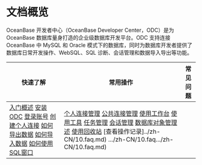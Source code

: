 文档概览 
=========================

OceanBase 开发者中心（OceanBase Developer Center，ODC）是为 OceanBase 数据库量身打造的企业级数据库开发平台。ODC 支持连接 OceanBase 中 MySQL 和 Oracle 模式下的数据库，同时为数据库开发者提供了数据库日常开发操作、WebSQL、SQL 诊断、会话管理和数据导入导出等功能。


|                                                                                                                                                                                                                                                                                          快速了解                                                                                                                                                                                                                                                                                          |                                                                                                                                                                                                                                                                                                                                      常用操作                                                                                                                                                                                                                                                                                                                                      |                                                                                                                                                                                                                                                                             常见问题                                                                                                                                                                                                                                                                              |
|----------------------------------------------------------------------------------------------------------------------------------------------------------------------------------------------------------------------------------------------------------------------------------------------------------------------------------------------------------------------------------------------------------------------------------------------------------------------------------------------------------------------------------------------------------------------------------------|--------------------------------------------------------------------------------------------------------------------------------------------------------------------------------------------------------------------------------------------------------------------------------------------------------------------------------------------------------------------------------------------------------------------------------------------------------------------------------------------------------------------------------------------------------------------------------------------------------------------------------------------------------------------------------|---------------------------------------------------------------------------------------------------------------------------------------------------------------------------------------------------------------------------------------------------------------------------------------------------------------------------------------------------------------------------------------------------------------------------------------------------------------------------------------------------------------------------------------------------------------|
| [入门概述](4.quickstart/1.quickstart-overview.md) [安装 ODC](7.client-odc-user-guide/1.client-odc-install-odc.md) [登录账号](6.web-odc-user-guide/1.log-on-to-odc/1.log-on-to-odc-account.md) [创建个人连接](6.web-odc-user-guide/3.web-odc-connect-database/1.web-odc-create-private-connection.md) [如何导出数据](5.tutorials/3.tutorials-export.md) [如何导入数据](5.tutorials/4.tutorials-import.md) [如何使用](7.client-odc-user-guide/4.client-odc-use-workspace/2.client-odc-sql-window.md)[SQL](7.client-odc-user-guide/4.client-odc-use-workspace/2.client-odc-sql-window.md)[窗口](7.client-odc-user-guide/4.client-odc-use-workspace/2.client-odc-sql-window.md) | [个人连接](6.web-odc-user-guide/3.web-odc-connect-database/2.web-odc-manage-connections.md)[管理](6.web-odc-user-guide/3.web-odc-connect-database/2.web-odc-manage-connections.md) [公共连接管理](6.web-odc-user-guide/4.web-odc-public-resource-management/3.web-odc-public-resource-permission/1.web-odc-manage-public-connection.md) [使用工作台](7.client-odc-user-guide/4.client-odc-use-workspace/1.client-odc-use-workspace-overview.md) [使用工具](7.client-odc-user-guide/5.client-odc-use-tools/1.client-odc-data-export-and-import/1.client-odc-data-export-and-import-overview.md) [任务管理](7.client-odc-user-guide/8.client-odc-task-management/1.client-odc-task-management-overview.md) [会话管理](7.client-odc-user-guide/9.client-odc-session-management.md) [数据库对象管理述](7.client-odc-user-guide/10.client-odc-database-objects/1.client-odc-table-objects/1.client-odc-database-objects-overview.md) [使用回收站](7.client-odc-user-guide/6.client-odc-recycle-bin.md) [查看操作记录]../zh-CN/10.faq.md) .../zh-CN/10.faq.../zh-CN/10.faq.md) |



